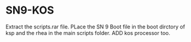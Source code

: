 # SN9-KOS

Extract the scripts.rar file.
PLace the SN 9 Boot file in the boot dirctory of ksp and the rhea in the main scripts folder.
ADD kos processor too.
